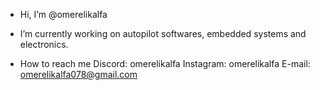 - Hi, I’m @omerelikalfa
- I’m currently working on autopilot softwares, embedded systems and electronics.

- How to reach me Discord: omerelikalfa Instagram: omerelikalfa E-mail: omerelikalfa078@gmail.com
